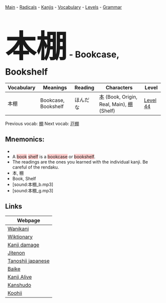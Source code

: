 <style> bigfont {font-size: 100px}</style>
[Main](../README.md) -
[Radicals](../radicals.md) -
[Kanjis](../kanjis.md) -
[Vocabulary](../vocabulary.md) -
[Levels](../levels.md) -
[Grammar](../grammar.md)
# <bigfont> 本棚</bigfont> - Bookcase, Bookshelf 

| Vocabulary | Meanings | Reading | Characters | Level |
| --- | --- | --- | --- | --- |
| 本棚 | Bookcase, Bookshelf | ほんだな |  [本](../kanjis/本.md) (Book, Origin, Real, Main), [棚](../kanjis/棚.md) (Shelf) | [Level 44](../levels/wk_level44.md) |

Previous vocab: [棚](棚.md) Next vocab: [戸棚](戸棚.md) 

## Mnemonics:

* 
* A <span style="background-color:#ffcccb"> book</span> <span style="background-color:#ffcccb"> shelf</span> is a <span style="background-color:#ffcccb"> bookcase</span> or <span style="background-color:#ffcccb"> bookshelf</span>.
* The readings are the ones you learned with the individual kanji. Be careful of the rendaku.
* 本, 棚
* Book, Shelf
* [sound:本棚_b.mp3]
* [sound:本棚_g.mp3]


## Links 

| Webpage |
| --- |
| [Wanikani          ](https://www.wanikani.com/kanji/本棚) |
| [Wiktionary        ](https://en.wiktionary.org/wiki/本棚) |
| [Kanji damage      ](http://www.kanjidamage.com/kanji/search?utf8=✓&q=本棚) |
| [Jitenon           ](https://jitenon.com/kanji/本棚) |
| [Tanoshii japanese ](https://www.tanoshiijapanese.com/dictionary/kanji.cfm?k=本棚) |
| [Baike             ](https://baike.baidu.com/item/本棚) |
| [Kanji Alive       ](https://app.kanjialive.com/本棚) |
| [Kanshudo          ](https://www.kanshudo.com/searchmn?q=本棚) |
| [Koohii            ](https://kanji.koohii.com/study/kanji/本棚) |
